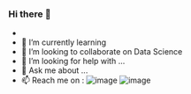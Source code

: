 ### Hi there 👋

- 
- 🌱 I’m currently learning 
- 👯 I’m looking to collaborate on Data Science
- 🤔 I’m looking for help with ...
- 💬 Ask me about ...
- 📫 Reach me on :
     ![image](https://user-images.githubusercontent.com/67156287/169692530-67ce7966-0700-42a8-9fbc-0788d78b6a4d.png)
![image](https://user-images.githubusercontent.com/67156287/169692586-e2e08321-1f24-4607-b665-8555117c89ad.png)

